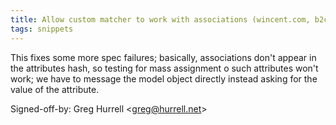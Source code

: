```yaml
---
title: Allow custom matcher to work with associations (wincent.com, b2c76ac)
tags: snippets
---
```


This fixes some more spec failures; basically, associations don't appear in the attributes hash, so testing for mass assignment o such attributes won't work; we have to message the model object directly instead asking for the value of the attribute.

Signed-off-by: Greg Hurrell &lt;greg@hurrell.net&gt;

